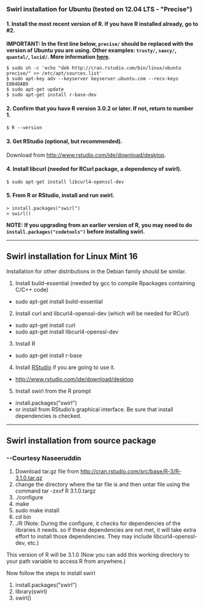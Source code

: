 ### Swirl installation for Ubuntu (tested on 12.04 LTS - "Precise")

#### 1. Install the most recent version of R. If you have R installed already, go to #2.

**IMPORTANT: In the first line below, `precise/` should be replaced with the version of Ubuntu you are using. Other examples: `trusty/`, `saucy/`, `quantal/`, `lucid/`. More information [here](http://cran.r-project.org/bin/linux/ubuntu/README).**

```
$ sudo sh -c 'echo "deb http://cran.rstudio.com/bin/linux/ubuntu precise/" >> /etc/apt/sources.list'
$ sudo apt-key adv --keyserver keyserver.ubuntu.com --recv-keys E084DAB9
$ sudo apt-get update
$ sudo apt-get install r-base-dev
```

#### 2. Confirm that you have R version 3.0.2 or later. If not, return to number 1.

```
$ R --version
```

#### 3. Get RStudio (optional, but recommended).

Download from http://www.rstudio.com/ide/download/desktop.

#### 4. Install libcurl (needed for RCurl package, a dependency of swirl).

```
$ sudo apt-get install libcurl4-openssl-dev
```

#### 5. From R or RStudio, install and run swirl.

```
> install.packages("swirl")
> swirl()
```

**NOTE: If you upgrading from an earlier version of R, you may need to do `install.packages("codetools")` before installing swirl.**

***

## Swirl installation for Linux Mint 16

Installation for other distributions in the Debian family should be similar.

1. Install build-essential (needed by gcc to compile Rpackages containing C/C++ code)
 * sudo apt-get install build-essential
2. Install curl and libcurl4-openssl-dev (which will be needed for RCurl)
 * sudo apt-get install curl
 * sudo apt-get install libcurl4-openssl-dev
3. Install R
 * sudo apt-get install r-base
4. Install [RStudio](http://www.rstudio.com/ide/download/desktop) if you are going to use it.
 * http://www.rstudio.com/ide/download/desktop
5. Install swirl from the R prompt
 * install.packages("swirl")
 * or install from RStudio’s graphical interface. Be sure that install dependencies is checked.

***

## Swirl installation from source package
### --Courtesy Naseeruddin

1. Download tar.gz file from http://cran.rstudio.com/src/base/R-3/R-3.1.0.tar.gz
2. change the directory where the tar file is and then untar file using the command   tar -zxvf R 3.1.0.targz
3. ./configure
4. make
5. sudo make install
6. cd bin
7. ./R
(Note: During the configure, it checks for dependencies of the libraries it needs. so if these dependencies are not met, it will take extra effort to install those dependencies. They may include libcurl4-openssl-dev, etc.)

This version of R will be 3.1.0 (Now you can add this working directory to your path variable to access R from anywhere.)

Now follow the steps to install swirl

1. install.packages("swirl")
2. library(swirl)
3. swirl()

